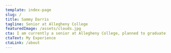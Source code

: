 ```yaml
---
template: index-page
slug: /
title: Sammy Darris
tagline: Senior at Allegheny College
featuredImage: /assets/clouds.jpg
cta: I am currently a senior at Allegheny College, planned to graduate in 2021. While double majoring in Integrative Informatics and International Studies, my time at Allegheny consists of a variety of responsibilities and roles. Both my jobs on campus aim to make Allegheny a more inclusive place and ensure that students are civically engaged. I am also the Secretary for the Black Girl Magic Club, as well as helping out in other diversity focused groups on campus. In my free time I enjoy dancing, and have been a member of the Allegheny College Dance Team for four years. I am passionate about social change and civic engagement, hoping to join the Peace Corp one day.
ctaText: My Experience
ctaLink: /about
---
```


